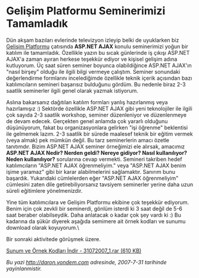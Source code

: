 # Gelişim Platformu Seminerimizi Tamamladık
Dün akşam bazıları evlerinde televizyon izleyip belki de uyuklarken biz
[Gelişim Platformu](http://www.gelisimplaformu.org) çatısında **ASP.NET
AJAX** konulu seminerimizi yoğun bir katılım ile tamamladık. Özellikle
yazın bu sıcak günlerinde iş çıkışı ASP.NET AJAX'a zaman ayıran herkese
teşekkür ediyor ve kişisel gelişim adına kutluyorum. Üç saat süren
seminer boyunca olabildiğince ASP.NET AJAX'ın "nasıl birşey" olduğu ile
ilgili bilgi vermeye çalıştım. Seminer sonundaki değerlendirme
formlarını incelediğimde özellikle teknik içerik açısından bazı
katılımcıların semineri başarısız bulduğunu gördüm. Bu nedenle biraz 2-3
saatlik seminerler ilgili genel olarak yazmak istiyorum.

Aslına bakarsanız dağıtılan katılım formları yanlış hazırlanmış veya
hazırlamışız :) Sektörde özellikle ASP.NET AJAX gibi yeni teknolojiler
ile ilgili çok sayıda 2-3 saatlik workshop, seminer düzenleniyor ve
düzenlenmeye de devam edecek. Gerçekten genel anlamda çok yararlı
olduğunu düşünüyorum, fakat bu organizasyonlara gelirken "işi öğrenme"
beklentisi ile gelmemek lazım. 2-3 saatlik bir sürede maalesef teknik
bir eğitim vermek (veya almak) pek mümkün değil. Bu tarz seminerlerin
amacı özetle tanıtımdır. Bizim ASP.NET AJAX seminer örneğimizi ele
alırsak, amacımız **ASP.NET AJAX Nedir? Nerden geldi? Nereye gidiyor?
Nasıl kullanılıyor? Neden kullanılıyor?** sorularına cevap vermekti.
Semineri takriben hedef katılımcıların "ASP.NET AJAX öğrenmeliyim." veya
"ASP.NET AJAX benim işime yaramaz" gibi bir karar alabilmelerini
sağlamaktır. Sanırım bunu başardık. Yukarıdaki cümlelerden eğer "ASP.NET
AJAX öğrenmeliyim" cümlesini zaten dile getirebiliyorsanız tavsiyem
seminerler yerine daha uzun süreli eğitimlere yönelmenizdir.

Yine tüm katılımcılara ve Gelişim Platformu ekibine çok teşekkür
ediyorum. Benim için çok zevkli bir seminerdi, gönlüm isterdi ki 3 saat
değil de 5-6 saat beraber olabilseydik. Daha anlatacak o kadar çok şey
vardı ki :) Bu kadarına da şükür diyerek aşağıda semimere ait örnek
kodları ve sunumu download olarak koyuyorum.\

Bir sonraki aktivitede görüşmek üzere.

[Sunum ve Örnek Kodları İndir - 31072007\_1.rar (610
KB)](media/Gelisim_Platformu_Seminerimizi_Tamamladik/31072007_1.rar)



*Bu yazi http://daron.yondem.com adresinde, 2007-7-31 tarihinde yayinlanmistir.*
